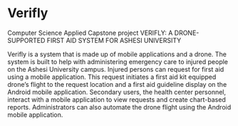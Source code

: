 # Verifly
Computer Science Applied Capstone project
VERIFLY: A DRONE-SUPPORTED FIRST AID SYSTEM FOR ASHESI UNIVERSITY 

Verifly is a system that is made up of mobile applications and a drone. 
The system is built to help with administering emergency care to injured people on the Ashesi University campus. 
Injured persons can request for first aid using a mobile application. 
This request initiates a first aid kit equipped drone’s flight to the request location and a first aid guideline display on the Android mobile application. 
Secondary users, the health center personnel, interact with a mobile application to view requests and create chart-based reports. 
Administrators can also automate the drone flight using the Android mobile application. 
